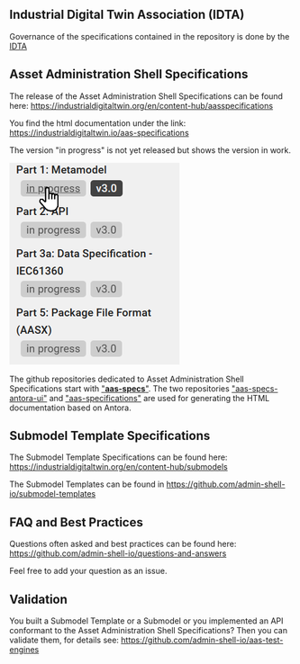 ## Industrial Digital Twin Association (IDTA)

Governance of the specifications contained in the repository is done by the [IDTA](https://industrialdigitaltwin.org/en/)

## Asset Administration Shell Specifications
The release of the Asset Administration Shell Specifications can be found here:
https://industrialdigitaltwin.org/en/content-hub/aasspecifications

You find the html documentation under the link:
https://industrialdigitaltwin.io/aas-specifications

The version "in progress" is not yet released but shows the version in work.

![Select Version of the Specification](images/SelectionDocumentVersion.png)

The github repositories dedicated to Asset Administration Shell Specifications start with ["**aas-specs**"](https://github.com/orgs/admin-shell-io/repositories?q=aas-specs).
The two repositories ["aas-specs-antora-ui"](https://github.com/admin-shell-io/aas-specs-antora-ui) and
["aas-specifications"](https://github.com/admin-shell-io/aas-specifications) are used for generating the HTML documentation based on Antora.

## Submodel Template Specifications

The Submodel Template Specifications can be found here: https://industrialdigitaltwin.org/en/content-hub/submodels

The Submodel Templates can be found in https://github.com/admin-shell-io/submodel-templates

## FAQ and Best Practices

Questions often asked and best practices can be found here: https://github.com/admin-shell-io/questions-and-answers

Feel free to add your question as an issue.

## Validation

You built a Submodel Template or a Submodel or you implemented an API conformant to the Asset Administration Shell Specifications?
Then you can validate them, for details see: https://github.com/admin-shell-io/aas-test-engines




